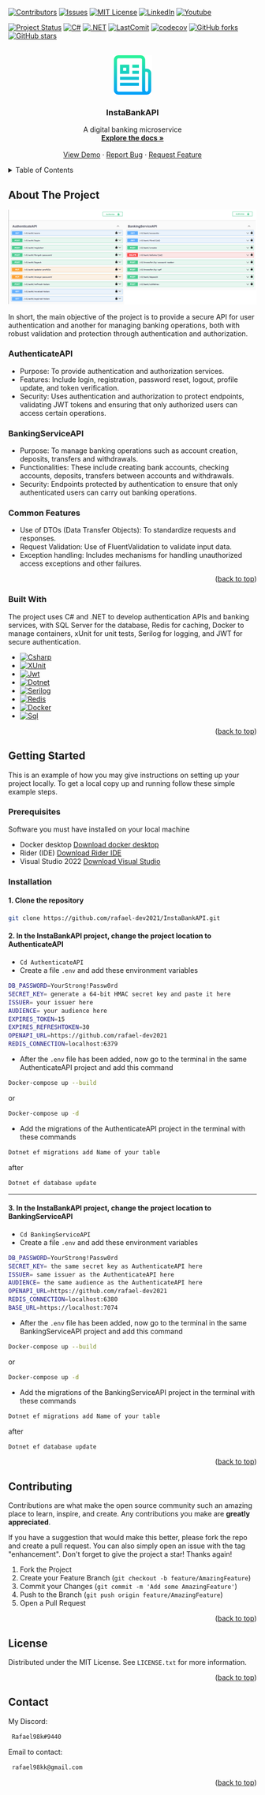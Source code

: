 <!-- Improved compatibility of back to top link: See: https://github.com/othneildrew/Best-README-Template/pull/73 -->
<a id="readme-top"></a>
<!--
*** Thanks for checking out the Best-README-Template. If you have a suggestion
*** that would make this better, please fork the repo and create a pull request
*** or simply open an issue with the tag "enhancement".
*** Don't forget to give the project a star!
*** Thanks again! Now go create something AMAZING! :D
-->



<!-- PROJECT SHIELDS -->
<!--
*** I'm using markdown "reference style" links for readability.
*** Reference links are enclosed in brackets [ ] instead of parentheses ( ).
*** See the bottom of this document for the declaration of the reference variables
*** for contributors-url, forks-url, etc. This is an optional, concise syntax you may use.
*** https://www.markdownguide.org/basic-syntax/#reference-style-links
-->
[![Contributors][contributors-shield]][contributors-url]
[![Issues][issues-shield]][issues-url]
[![MIT License][license-shield]][license-url]
[![LinkedIn][linkedin-shield]][linkedin-url] 
[![Youtube][youtube-shield]][youtube-url] 

[![Project Status][Project-Shield]][Project-url]
[![C#][CSharp-Shield]][CSharp-url]
[![.NET][DotNET-Shield]][DotNET-url]
[![LastComit][LastCommit-Shield]][LastCommit-Url]
[![codecov](https://codecov.io/gh/rafael-dev2021/InstaBankAPI/graph/badge.svg?token=WHWXH2Z2B5)](https://codecov.io/gh/rafael-dev2021/InstaBankAPI)
[![GitHub forks](https://img.shields.io/github/forks/rafael-dev2021/InstaBankAPI?style=social)](https://github.com/rafael-dev2021/InstaBankAPI/network/members)
[![GitHub stars](https://img.shields.io/github/stars/rafael-dev2021/InstaBankAPI?style=social)](https://github.com/rafael-dev2021/InstaBankAPI/stargazers)

<!-- PROJECT LOGO -->
<br />
<div align="center">
  <a href="https://github.com/rafael-dev2021/InstaBankAPI">
    <img src="logo.png" alt="Logo" width="80" height="80">
  </a>

<h3 align="center">InstaBankAPI</h3>

  <p align="center">
    A digital banking microservice
    <br />
    <a href="https://github.com/rafael-dev2021/InstaBankAPI"><strong>Explore the docs »</strong></a>
    <br />
    <br />
    <a href="https://github.com/rafael-dev2021/InstaBankAPI">View Demo</a>
    ·
    <a href="https://github.com/rafael-dev2021/InstaBankAPI/issues/new?labels=bug&template=bug-report---.md">Report Bug</a>
    ·
    <a href="https://github.com/rafael-dev2021/InstaBankAPI/issues/new?labels=enhancement&template=feature-request---.md">Request Feature</a>
  </p>
</div>



<!-- TABLE OF CONTENTS -->
<details>
  <summary>Table of Contents</summary>
  <ol>
    <li>
      <a href="#about-the-project">About The Project</a>
      <ul>
        <li><a href="#built-with">Built With</a></li>
      </ul>
    </li>
    <li>
      <a href="#getting-started">Getting Started</a>
      <ul>
        <li><a href="#prerequisites">Prerequisites</a></li>
        <li><a href="#installation">Installation</a></li>
      </ul>
    </li>
    <li><a href="#usage">Usage</a></li>
    <li><a href="#contributing">Contributing</a></li>
    <li><a href="#license">License</a></li>
    <li><a href="#contact">Contact</a></li>
  </ol>
</details>



<!-- ABOUT THE PROJECT -->
## About The Project

[![Product Name Screen Shot][product-screenshot]](https://example.com)

<p>In short, the main objective of the project is to provide a secure API for user authentication and another for managing banking operations, both with robust validation and protection through authentication and authorization.</p>

<h3>AuthenticateAPI</h3>

 * Purpose: To provide authentication and authorization services.
 * Features: Include login, registration, password reset, logout, profile update, and token verification.
 * Security: Uses authentication and authorization to protect endpoints, validating JWT tokens and ensuring that only authorized users can access certain operations.

<h3>BankingServiceAPI</h3>

 * Purpose: To manage banking operations such as account creation, deposits, transfers and withdrawals.
 * Functionalities: These include creating bank accounts, checking accounts, deposits, transfers between accounts and withdrawals.
 * Security: Endpoints protected by authentication to ensure that only authenticated users can carry out banking operations.

<h3>Common Features</h3>

 * Use of DTOs (Data Transfer Objects): To standardize requests and responses.
 * Request Validation: Use of FluentValidation to validate input data.
 * Exception handling: Includes mechanisms for handling unauthorized access exceptions and other failures.
<p align="right">(<a href="#readme-top">back to top</a>)</p>



### Built With

<p>The project uses C# and .NET to develop authentication APIs and banking services, with SQL Server for the database, Redis for caching, Docker to manage containers, xUnit for unit tests, Serilog for logging, and JWT for secure authentication.</p>

* [![Csharp][Csharp.io]][Csharp-url]
* [![XUnit][XUnit.com]][XUnit-url]
* [![Jwt][Jwt.com]][Jwt-url]
* [![Dotnet][Dotnet.io]][Dotnet-url]
* [![Serilog][Serilog.com]][Serilog-url]
* [![Redis][Redis.dev]][Redis-url]
* [![Docker][Docker.com]][Docker-url]
* [![Sql][Sql.io]][Sql-url]

<p align="right">(<a href="#readme-top">back to top</a>)</p>



<!-- GETTING STARTED -->
## Getting Started

This is an example of how you may give instructions on setting up your project locally.
To get a local copy up and running follow these simple example steps.

### Prerequisites

Software you must have installed on your local machine

 * Docker desktop [Download docker desktop](https://www.docker.com/products/docker-desktop/)
 * Rider (IDE) [Download Rider IDE](https://www.jetbrains.com/pt-br/rider/download/#section=windows)
 * Visual Studio 2022 [Download Visual Studio](https://visualstudio.microsoft.com/pt-br/downloads/)

### Installation

#### 1. Clone the repository
   ```sh
   git clone https://github.com/rafael-dev2021/InstaBankAPI.git
   ```
#### 2. In the InstaBankAPI project, change the project location to AuthenticateAPI <br>
  * `Cd AuthenticateAPI` <br>
  * Create a file `.env` and add these environment variables <br>
   ```sh
   DB_PASSWORD=YourStrong!Passw0rd
   SECRET_KEY= generate a 64-bit HMAC secret key and paste it here
   ISSUER= your issuer here
   AUDIENCE= your audience here
   EXPIRES_TOKEN=15
   EXPIRES_REFRESHTOKEN=30
   OPENAPI_URL=https://github.com/rafael-dev2021
   REDIS_CONNECTION=localhost:6379
   ```
  
  * After the `.env` file has been added, now go to the terminal in the same AuthenticateAPI project and add this command <br>
   ```sh
   Docker-compose up --build
   ```
   or
   ```sh
   Docker-compose up -d
   ```
   
  * Add the migrations of the AuthenticateAPI project in the terminal with these commands <br>
   ```sh
   Dotnet ef migrations add Name of your table
   ```
   after
   ```sh
   Dotnet ef database update
   ```
<hr>

#### 3. In the InstaBankAPI project, change the project location to BankingServiceAPI <br>
  * `Cd BankingServiceAPI` <br>
  * Create a file `.env` and add these environment variables <br>
   ```sh
   DB_PASSWORD=YourStrong!Passw0rd
   SECRET_KEY= the same secret key as AuthenticateAPI here
   ISSUER= same issuer as the AuthenticateAPI here
   AUDIENCE= the same audience as the AuthenticateAPI here
   OPENAPI_URL=https://github.com/rafael-dev2021
   REDIS_CONNECTION=localhost:6380
   BASE_URL=https://localhost:7074
   ```
  * After the `.env` file has been added, now go to the terminal in the same BankingServiceAPI project and add this command <br>
   ```sh
   Docker-compose up --build
   ```
   or
   ```sh
   Docker-compose up -d
   ```
  * Add the migrations of the BankingServiceAPI project in the terminal with these commands <br>
   ```sh
   Dotnet ef migrations add Name of your table
   ```
   after
   ```sh
   Dotnet ef database update
   ```
<p align="right">(<a href="#readme-top">back to top</a>)</p>


<!-- CONTRIBUTING -->
## Contributing

Contributions are what make the open source community such an amazing place to learn, inspire, and create. Any contributions you make are **greatly appreciated**.

If you have a suggestion that would make this better, please fork the repo and create a pull request. You can also simply open an issue with the tag "enhancement".
Don't forget to give the project a star! Thanks again!

1. Fork the Project
2. Create your Feature Branch (`git checkout -b feature/AmazingFeature`)
3. Commit your Changes (`git commit -m 'Add some AmazingFeature'`)
4. Push to the Branch (`git push origin feature/AmazingFeature`)
5. Open a Pull Request

<p align="right">(<a href="#readme-top">back to top</a>)</p>



<!-- LICENSE -->
## License

Distributed under the MIT License. See `LICENSE.txt` for more information.

<p align="right">(<a href="#readme-top">back to top</a>)</p>



<!-- CONTACT -->
## Contact

My Discord:
```sh
 Rafael98k#9440
```
Email to contact: 
```sh
 rafael98kk@gmail.com
```

<p align="right">(<a href="#readme-top">back to top</a>)</p>


<!-- MARKDOWN LINKS & IMAGES -->
<!-- https://www.markdownguide.org/basic-syntax/#reference-style-links -->
[contributors-shield]: https://img.shields.io/github/contributors/rafael-dev2021/InstaBankAPI.svg?style=for-the-badge
[contributors-url]: https://github.com/rafael-dev2021/InstaBankAPI/graphs/contributors
[issues-shield]: https://img.shields.io/github/issues/rafael-dev2021/InstaBankAPI.svg?style=for-the-badge
[issues-url]: https://github.com/rafael-dev2021/InstaBankAPI/issues
[license-shield]: https://img.shields.io/github/license/rafael-dev2021/InstaBankAPI.svg?style=for-the-badge
[license-url]: https://github.com/rafael-dev2021/InstaBankAPI/blob/main/LICENSE.txt
[linkedin-shield]: https://img.shields.io/badge/LinkedIn-0077B5?style=for-the-badge&logo=linkedin&logoColor=white
[linkedin-url]: https://www.linkedin.com/in/rafael-s-a79314207/
[youtube-shield]: https://img.shields.io/badge/YouTube-FF0000?style=for-the-badge&logo=youtube&logoColor=white
[youtube-url]: https://www.youtube.com/channel/UC9A-6w3A_GRs5rp8ct_1OlA
[product-screenshot]: screenshot.png
[Csharp.io]: https://img.shields.io/badge/C%23-239120?style=for-the-badge&logo=c-sharp&logoColor=white
[Csharp-url]: https://learn.microsoft.com/pt-br/dotnet/csharp/
[Dotnet.io]: https://img.shields.io/badge/.NET-512BD4?style=for-the-badge&logo=dotnet&logoColor=white
[Dotnet-url]: https://dotnet.microsoft.com/
[Sql.io]: https://img.shields.io/badge/SQL%20Server-CC2927?style=for-the-badge&logo=microsoft%20sql%20server&logoColor=white
[Sql-url]: https://learn.microsoft.com/en-us/sql/sql-server/?view=sql-server-ver16
[Redis.dev]: https://img.shields.io/badge/Redis-DC382D?style=for-the-badge&logo=redis&logoColor=white
[Redis-url]: https://redis.io/docs/latest/
[Docker.com]: https://img.shields.io/badge/Docker-2496ED?style=for-the-badge&logo=docker&logoColor=white
[Docker-url]: https://docs.docker.com/desktop/
[XUnit.com]: https://img.shields.io/badge/xUnit-512BD4?style=for-the-badge&logo=xunit&logoColor=white
[XUnit-url]: https://xunit.net/
[Serilog.com]: https://img.shields.io/badge/Serilog-303030?style=for-the-badge
[Serilog-url]: https://serilog.net/ 
[Jwt.com]: https://img.shields.io/badge/JWT-000000?style=for-the-badge&logo=JSON%20web%20tokens
[Jwt-url]: https://jwt-auth.readthedocs.io/en/develop/
[Project-Shield]: https://img.shields.io/badge/status-under%20development-green
[Project-url]: https://github.com/rafael-dev2021/InstaBankAPI
[CSharp-Shield]: https://img.shields.io/badge/C%23-12.0-green
[DotNET-Shield]: https://img.shields.io/badge/.NET-8.0-512BD4
[LastCommit-Shield]: https://img.shields.io/github/last-commit/rafael-dev2021/ECommerce?color=green
[Lastcommit-Url]: https://github.com/rafael-dev2021/InstaBankAPI/commits/main/ 
